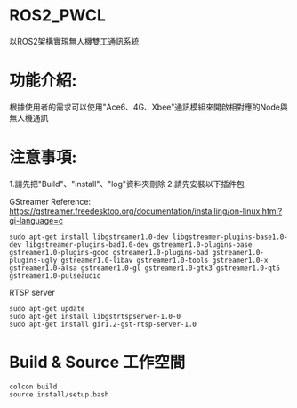 # ROS2_PWCL
以ROS2架構實現無人機雙工通訊系統
# 功能介紹:
根據使用者的需求可以使用"Ace6、4G、Xbee"通訊模組來開啟相對應的Node與無人機通訊
# 注意事項:
1.請先把"Build"、"install"、"log"資料夾刪除
2.請先安裝以下插件包

GStreamer
Reference: https://gstreamer.freedesktop.org/documentation/installing/on-linux.html?gi-language=c
```shell
sudo apt-get install libgstreamer1.0-dev libgstreamer-plugins-base1.0-dev libgstreamer-plugins-bad1.0-dev gstreamer1.0-plugins-base gstreamer1.0-plugins-good gstreamer1.0-plugins-bad gstreamer1.0-plugins-ugly gstreamer1.0-libav gstreamer1.0-tools gstreamer1.0-x gstreamer1.0-alsa gstreamer1.0-gl gstreamer1.0-gtk3 gstreamer1.0-qt5 gstreamer1.0-pulseaudio
```

RTSP server
```shell
sudo apt-get update
sudo apt-get install libgstrtspserver-1.0-0
sudo apt-get install gir1.2-gst-rtsp-server-1.0
```
# Build & Source 工作空間
```shell
colcon build
source install/setup.bash
```
